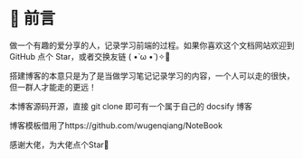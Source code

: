 # 🎨 前言

做一个有趣的爱分享的人，记录学习前端的过程。如果你喜欢这个文档网站欢迎到 GitHub 点个 Star，或者交换友链 ( •̀ ω •́ )✧🔑

搭建博客的本意只是为了是当做学习笔记记录学习的内容，一个人可以走的很快，但一群人才能走的更远！

本博客源码开源，直接 git clone 即可有一个属于自己的 docsify 博客

博客模板借用了https://github.com/wugenqiang/NoteBook

感谢大佬，为大佬点个Star🌟
